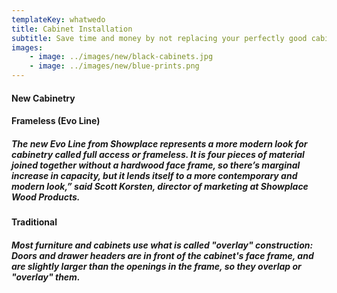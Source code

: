 ```yaml
---
templateKey: whatwedo
title: Cabinet Installation
subtitle: Save time and money by not replacing your perfectly good cabinets
images:
    - image: ../images/new/black-cabinets.jpg
    - image: ../images/new/blue-prints.png
---
```

#### **New Cabinetry**
#### **Frameless (Evo Line)**
##### The new Evo Line from Showplace represents a more modern look for cabinetry called full access or frameless. It is four pieces of material joined together without a hardwood face frame, so there’s marginal increase in capacity, but it lends itself to a more contemporary and modern look,” said Scott Korsten, director of marketing at Showplace Wood Products.




#### **Traditional**
##### Most furniture and cabinets use what is called "overlay" construction: Doors and drawer headers are in front of the cabinet's face frame, and are slightly larger than the openings in the frame, so they overlap or "overlay" them.